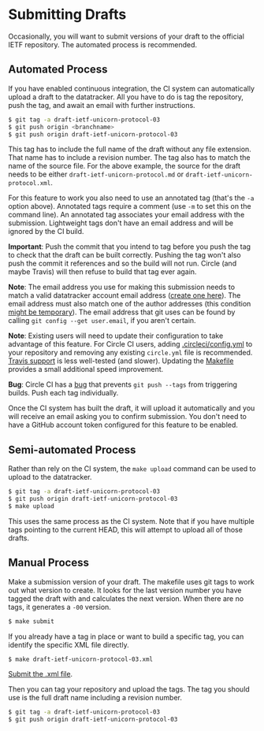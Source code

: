 # Submitting Drafts

Occasionally, you will want to submit versions of your draft to the official
IETF repository.  The automated process is recommended.


## Automated Process

If you have enabled continuous integration, the CI system can automatically
upload a draft to the datatracker.  All you have to do is tag the repository,
push the tag, and await an email with further instructions.

```sh
$ git tag -a draft-ietf-unicorn-protocol-03
$ git push origin <branchname>
$ git push origin draft-ietf-unicorn-protocol-03
```

This tag has to include the full name of the draft without any file extension.
That name has to include a revision number.  The tag also has to match the name
of the source file.  For the above example, the source for the draft needs to
be either `draft-ietf-unicorn-protocol.md` or
`draft-ietf-unicorn-protocol.xml`.

For this feature to work you also need to use an annotated tag (that's the `-a`
option above).  Annotated tags require a comment (use `-m` to set this on the
command line).  An annotated tag associates your email address with the
submission.  Lightweight tags don't have an email address and will be ignored
by the CI build.

**Important**: Push the commit that you intend to tag before you push the tag
to check that the draft can be built correctly.  Pushing the tag won't also
push the commit it references and so the build will not run. Circle (and maybe
Travis) will then refuse to build that tag ever again.

**Note**: The email address you use for making this submission needs to match a
valid datatracker account email address ([create one
here](https://datatracker.ietf.org/accounts/create/)).  The email address must
also match one of the author addresses (this condition [might be
temporary](https://trac.tools.ietf.org/tools/ietfdb/ticket/2390)).  The email
address that git uses can be found by calling `git config --get user.email`, if
you aren't certain.

**Note**: Existing users will need to update their configuration to take
advantage of this feature.  For Circle CI users, adding
[.circleci/config.yml](https://github.com/martinthomson/i-d-template/blob/master/template/.circleci/config.yml)
to your repository and removing any existing `circle.yml` file is recommended.
[Travis
support](https://github.com/martinthomson/i-d-template/blob/master/template/.travis.yml)
is less well-tested (and slower).  Updating the
[Makefile](https://github.com/martinthomson/i-d-template/blob/master/template/Makefile)
provides a small additional speed improvement.

**Bug**: Circle CI has a [bug](https://support.circleci.com/hc/en-us/articles/115013854347-Jobs-builds-not-triggered-when-pushing-tag)
that prevents `git push --tags` from triggering builds.  Push each tag
individually.

Once the CI system has built the draft, it will upload it automatically and you
will receive an email asking you to confirm submission.  You don't need to have
a GitHub account token configured for this feature to be enabled.


## Semi-automated Process

Rather than rely on the CI system, the `make upload` command can be used to
upload to the datatracker.

```sh
$ git tag -a draft-ietf-unicorn-protocol-03
$ git push origin draft-ietf-unicorn-protocol-03
$ make upload
```

This uses the same process as the CI system.  Note that if you have multiple
tags pointing to the current HEAD, this will attempt to upload all of those
drafts.


## Manual Process

Make a submission version of your draft.  The makefile uses git tags to work out
what version to create.  It looks for the last version number you have tagged
the draft with and calculates the next version.  When there are no tags, it
generates a `-00` version.

```sh
$ make submit
```

If you already have a tag in place or want to build a specific tag, you can
identify the specific XML file directly.

```sh
$ make draft-ietf-unicorn-protocol-03.xml
```

[Submit the .xml file](https://datatracker.ietf.org/submit/).

Then you can tag your repository and upload the tags.  The tag you should
use is the full draft name including a revision number.

```sh
$ git tag -a draft-ietf-unicorn-protocol-03
$ git push origin draft-ietf-unicorn-protocol-03
```
